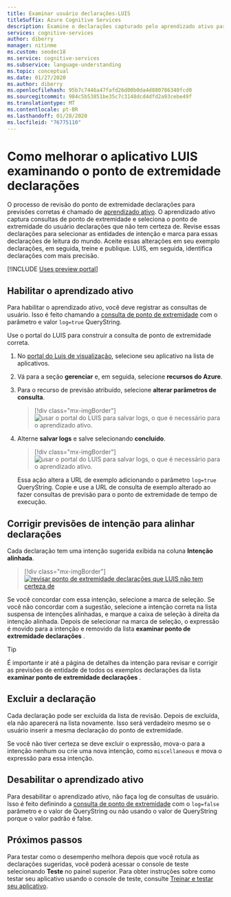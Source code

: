 ```yaml
---
title: Examinar usuário declarações-LUIS
titleSuffix: Azure Cognitive Services
description: Examine o declarações capturado pelo aprendizado ativo para selecionar entidades de intenção e marca para declarações do mundo de leitura; aceitar alterações, treinar e publicar.
services: cognitive-services
author: diberry
manager: nitinme
ms.custom: seodec18
ms.service: cognitive-services
ms.subservice: language-understanding
ms.topic: conceptual
ms.date: 01/27/2020
ms.author: diberry
ms.openlocfilehash: 95b7c7446a47fafd26d00b0da4d880786340fcd0
ms.sourcegitcommit: 984c5b53851be35c7c3148dcd4dfd2a93cebe49f
ms.translationtype: MT
ms.contentlocale: pt-BR
ms.lasthandoff: 01/28/2020
ms.locfileid: "76775110"
---
```

# <a name="how-to-improve-the-luis-app-by-reviewing-endpoint-utterances"></a>Como melhorar o aplicativo LUIS examinando o ponto de extremidade declarações

O processo de revisão do ponto de extremidade declarações para previsões corretas é chamado de [aprendizado ativo](luis-concept-review-endpoint-utterances.md). O aprendizado ativo captura consultas de ponto de extremidade e seleciona o ponto de extremidade do usuário declarações que não tem certeza de. Revise essas declarações para selecionar as entidades de intenção e marca para essas declarações de leitura do mundo. Aceite essas alterações em seu exemplo declarações, em seguida, treine e publique. LUIS, em seguida, identifica declarações com mais precisão.

[!INCLUDE [Uses preview portal](includes/uses-portal-preview.md)]

## <a name="enable-active-learning"></a>Habilitar o aprendizado ativo

Para habilitar o aprendizado ativo, você deve registrar as consultas de usuário. Isso é feito chamando a [consulta de ponto de extremidade](luis-get-started-create-app.md#query-the-v3-api-prediction-endpoint) com o parâmetro e valor `log=true` QueryString.

Use o portal do LUIS para construir a consulta de ponto de extremidade correta.

1. No [portal do Luis de visualização](https://preview.luis.ai/), selecione seu aplicativo na lista de aplicativos.
1. Vá para a seção **gerenciar** e, em seguida, selecione **recursos do Azure**.
1. Para o recurso de previsão atribuído, selecione **alterar parâmetros de consulta**.

    > [!div class="mx-imgBorder"]
    > ![usar o portal do LUIS para salvar logs, o que é necessário para o aprendizado ativo.](./media/luis-tutorial-review-endpoint-utterances/azure-portal-change-query-url-settings.png)

1. Alterne **salvar logs** e salve selecionando **concluído**.

    > [!div class="mx-imgBorder"]
    > ![usar o portal do LUIS para salvar logs, o que é necessário para o aprendizado ativo.](./media/luis-tutorial-review-endpoint-utterances/luis-portal-manage-azure-resource-save-logs.png)

     Essa ação altera a URL de exemplo adicionando o parâmetro `log=true` QueryString. Copie e use a URL de consulta de exemplo alterado ao fazer consultas de previsão para o ponto de extremidade de tempo de execução.

## <a name="correct-intent-predictions-to-align-utterances"></a>Corrigir previsões de intenção para alinhar declarações

Cada declaração tem uma intenção sugerida exibida na coluna **Intenção alinhada**.

> [!div class="mx-imgBorder"]
> [![revisar ponto de extremidade declarações que LUIS não tem certeza de](./media/label-suggested-utterances/review-endpoint-utterances.png)](./media/label-suggested-utterances/review-endpoint-utterances.png#lightbox)

Se você concordar com essa intenção, selecione a marca de seleção. Se você não concordar com a sugestão, selecione a intenção correta na lista suspensa de intenções alinhadas, e marque a caixa de seleção à direita da intenção alinhada. Depois de selecionar na marca de seleção, o expressão é movido para a intenção e removido da lista **examinar ponto de extremidade declarações** .

> [!TIP]
> É importante ir até a página de detalhes da intenção para revisar e corrigir as previsões de entidade de todos os exemplos declarações da lista **examinar ponto de extremidade declarações** .

## <a name="delete-utterance"></a>Excluir a declaração

Cada declaração pode ser excluída da lista de revisão. Depois de excluída, ela não aparecerá na lista novamente. Isso será verdadeiro mesmo se o usuário inserir a mesma declaração do ponto de extremidade.

Se você não tiver certeza se deve excluir o expressão, mova-o para a intenção nenhum ou crie uma nova intenção, como `miscellaneous` e mova o expressão para essa intenção.

## <a name="disable-active-learning"></a>Desabilitar o aprendizado ativo

Para desabilitar o aprendizado ativo, não faça log de consultas de usuário. Isso é feito definindo a [consulta de ponto de extremidade](luis-get-started-create-app.md#query-the-v2-api-prediction-endpoint) com o `log=false` parâmetro e o valor de QueryString ou não usando o valor de QueryString porque o valor padrão é false.

## <a name="next-steps"></a>Próximos passos

Para testar como o desempenho melhora depois que você rotula as declarações sugeridas, você poderá acessar o console de teste selecionando **Teste** no painel superior. Para obter instruções sobre como testar seu aplicativo usando o console de teste, consulte [Treinar e testar seu aplicativo](luis-interactive-test.md).
